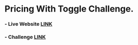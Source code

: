 # Pricing With Toggle Challenge.

### - Live Website [LINK](https://abdraoufx.github.io/frontEndMentor_Challenges/junior/pricing_with_toggle)

### - Challenge [LINK](https://www.frontendmentor.io/solutions/responsive-prcing-with-toggle-component-with-css-and-grid-FZtXVi-No)
